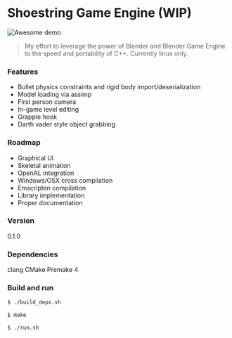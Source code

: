 # Shoestring Game Engine (WIP)

![Awesome demo](https://github.com/dawik/shoestring/raw/master/assets/demo.gif)

> My effort to leverage the power of Blender and Blender Game Engine to the speed and portability of C++.
> Currently linux only.

### Features
  - Bullet physics constraints and rigid body import/deserialization
  - Model loading via assimp
  - First person camera
  - In-game level editing
  - Grapple hook
  - Darth vader style object grabbing

### Roadmap
   - Graphical UI
   - Skeletal animation
   - OpenAL integration
   - Windows/OSX cross compilation
   - Emscripten compilation
   - Library implementation
   - Proper documentation

### Version
0.1.0

### Dependencies
clang
CMake
Premake 4

### Build and run
```sh
$ ./build_deps.sh
```

```sh
$ make
```

```sh
$ ./run.sh
```

